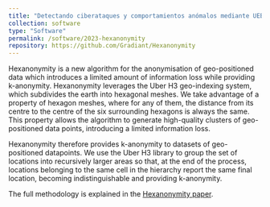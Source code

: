 ```yaml
---
title: "Detectando ciberataques y comportamientos anómalos mediante UEBA - Un caso de uso real en Abanca"
collection: software
type: "Software"
permalink: /software/2023-hexanonymity
repository: https://github.com/Gradiant/Hexanonymity
---
```


Hexanonymity is a new algorithm for the anonymisation of geo-positioned data which introduces a limited amount of information loss while providing k-anonymity. Hexanonymity leverages the Uber H3 geo-indexing system, which subdivides the earth into hexagonal meshes. We take advantage of a property of hexagon meshes, where for any of them, the distance from its centre to the centre of the six surrounding hexagons is always the same. This property allows the algorithm to generate high-quality clusters of geo-positioned data points, introducing a limited information loss.

Hexanonymity therefore provides k-anonymity to datasets of geo-positioned datapoints. We use the Uber H3 library to group the set of locations into recursively larger areas so that, at the end of the process, locations belonging to the same cell in the hierarchy report the same final location, becoming indistinguishable and providing k-anonymity.

The full methodology is explained in the [Hexanonymity paper](https://ieeexplore.ieee.org/abstract/document/10190642).
